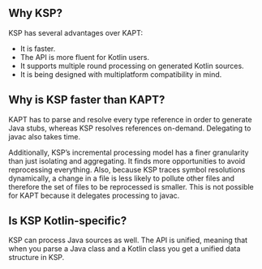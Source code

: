 [//]: # (title: Frequently asked questions)

## Why KSP?

KSP has several advantages over KAPT:
* It is faster.
* The API is more fluent for Kotlin users.
* It supports multiple round processing on generated Kotlin sources.
* It is being designed with multiplatform compatibility in mind.

## Why is KSP faster than KAPT?

KAPT has to parse and resolve every type reference in order to generate Java stubs, whereas KSP resolves references on-demand. Delegating to javac also takes time.

Additionally, KSP’s incremental processing model has a finer granularity than just isolating and aggregating. It finds more opportunities to avoid reprocessing everything. Also, because KSP traces symbol resolutions dynamically, a change in a file is less likely to pollute other files and therefore the set of files to be reprocessed is smaller. This is not possible for KAPT because it delegates processing to javac.

## Is KSP Kotlin-specific?

KSP can process Java sources as well. The API is unified, meaning that when you parse a Java class and a Kotlin class you get a unified data structure in KSP.